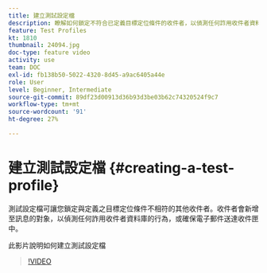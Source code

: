 ```yaml
---
title: 建立測試設定檔
description: 瞭解如何鎖定不符合已定義目標定位條件的收件者，以偵測任何詐用收件者資料庫的行為，或確保電子郵件送達收件匣中。
feature: Test Profiles
kt: 1810
thumbnail: 24094.jpg
doc-type: feature video
activity: use
team: DOC
exl-id: fb138b50-5022-4320-8d45-a9ac6405a44e
role: User
level: Beginner, Intermediate
source-git-commit: 89df23d00913d36b93d3be03b62c74320524f9c7
workflow-type: tm+mt
source-wordcount: '91'
ht-degree: 27%

---
```


# 建立測試設定檔 {#creating-a-test-profile}

測試設定檔可讓您鎖定與定義之目標定位條件不相符的其他收件者。收件者會新增至訊息的對象，以偵測任何詐用收件者資料庫的行為，或確保電子郵件送達收件匣中。

此影片說明如何建立測試設定檔

>[!VIDEO](https://video.tv.adobe.com/v/24094?quality=12&learn=on)
